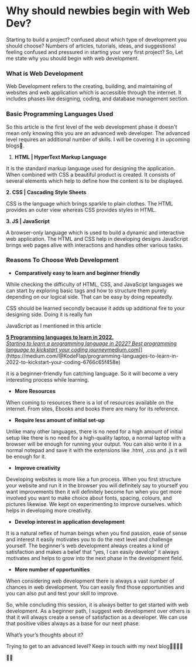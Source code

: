 # Why should newbies begin with Web Dev?

Starting to build a project? confused about which type of development you should choose? Numbers of articles, tutorials, ideas, and suggestions! feeling confused and pressured in starting your very first project? So, Let me state why you should begin with web development.

### What is Web Development

Web Development refers to the creating, building, and maintaining of websites and web application which is accessible through the internet. It includes phases like designing, coding, and database management section.

### **Basic Programming Languages Used**

So this article is the first level of the web development phase it doesn't mean only knowing this you are an advanced web developer. The advanced level requires an additional number of skills. I will be covering it in upcoming blogs🙂.

1.  **HTML | HyperText Markup Language**

It is the standard markup language used for designing the application. When combined with CSS a beautiful product is created. It consists of several elements which help to define how the content is to be displayed.

**2\. CSS | Cascading Style Sheets**

CSS is the language which brings sparkle to plain clothes. The HTML provides an outer view whereas CSS provides styles in HTML.

**3\. JS | JavaScript**

A browser-only language which is used to build a dynamic and interactive web application. The HTML and CSS help in developing designs JavaScript brings web pages alive with interactions and handles other various tasks.

### **Reasons To Choose Web Development**

*   **Comparatively easy to learn and beginner friendly**

While checking the difficulty of HTML, CSS, and JavaScipt languages we can start by exploring basic tags and how to structure them purely depending on our logical side. That can be easy by doing repeatedly.

CSS should be learned secondly because it adds up additional fire to your designing side. Doing it is really fun

JavaScript as I mentioned in this article

[**5 Programming languages to learn in 2022.**  
*Starting to learn a programming language in 2022? Best programming language to kickstart your coding journey*medium.com](https://medium.com/@KodeFlap/programming-languages-to-learn-in-2022-to-kickstart-your-coding-6766c65f458e "https://medium.com/@KodeFlap/programming-languages-to-learn-in-2022-to-kickstart-your-coding-6766c65f458e")[](https://medium.com/@KodeFlap/programming-languages-to-learn-in-2022-to-kickstart-your-coding-6766c65f458e)

it is a beginner-friendly fun catching language. So it will become a very interesting process while learning.

*   **More Resources**

When coming to resources there is a lot of resources available on the internet. From sites, Ebooks and books there are many for its reference.

*   **Require less amount of initial set-up**

Unlike many other languages, there is no need for a high amount of initial setup like there is no need for a high-quality laptop, a normal laptop with a browser will be enough for running your output. You can also write it in a normal notepad and save it with the extensions like .html, .css and .js it will be enough for it.

*   **Improve creativity**

Developing websites is more like a fun process. When you first structure your website and run it in the browser you will definitely say to yourself you want improvements then it will definitely become fun when you get more involved you want to make choice about fonts, spacing, colours, and pictures likewise. We kept on experimenting to improve ourselves. which helps in developing more creativity.

*   **Develop interest in application development**

It is a natural reflex of human beings when you find passion, ease of sense and interest it easily motivates you to do the next level and challenge yourself. The beginner's web development always creates a kind of satisfaction and makes a belief that “yes, I can easily develop” it always motivates and helps to grow into the next phase in the development field.

*   **More number of opportunities**

When considering web development there is always a vast number of chances in web development. You can easily find those opportunities and you can also put and test your skill to improve.

So, while concluding this session, it is always better to get started with web development. As a beginner path, I suggest web development over others is that it will always create a sense of satisfaction as a developer. We can use that positive vibes always as a base for our next phase.

What’s your’s thoughts about it?

Trying to get to an advanced level? Keep in touch with my next blog👩‍💻👩‍💻

👋👋